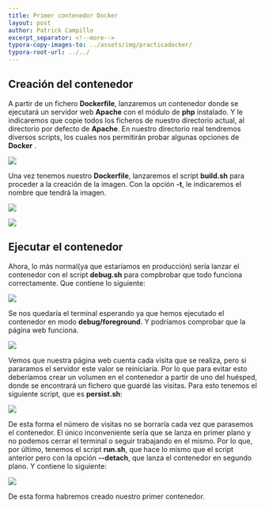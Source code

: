 ```yaml
---
title: Primer contenedor Docker
layout: post
author: Patrick Campillo
excerpt_separator: <!--more-->
typora-copy-images-to: ../assets/img/practicadocker/
typora-root-url: ../../
---
```


## Creación del contenedor

A partir de un fichero **Dockerfile**, lanzaremos un contenedor donde se ejecutará un servidor web **Apache** con el módulo de **php** instalado. Y le indicaremos que copie todos los ficheros de nuestro directorio actual, al directorio por defecto de **Apache**. En nuestro directorio real tendremos diversos scripts, los cuales nos permitirán probar algunas opciones de **Docker** .

![](/patrickcampillo/assets/img/practicadocker/dockerfile.PNG)

 Una vez tenemos nuestro **Dockerfile**, lanzaremos el script **build.sh** para proceder a la creación de la imagen. Con la opción **-t**, le indicaremos el nombre que tendrá la imagen.

![](/patrickcampillo/assets/img/practicadocker/build.PNG)

![](/patrickcampillo/assets/img/practicadocker/2.png)





## Ejecutar el contenedor

Ahora, lo más normal(ya que estaríamos en producción) sería lanzar el contenedor con el script **debug.sh** para compbrobar que todo funciona correctamente. Que contiene lo siguiente:

![](/patrickcampillo/assets/img/practicadocker/7.png)

Se nos quedaría el terminal esperando ya que hemos ejecutado el contenedor en modo **debug/foreground**. Y podríamos comprobar que la página web funciona.

![](/patrickcampillo/assets/img/practicadocker/3.png)

Vemos que nuestra página web cuenta cada visita que se realiza, pero si pararamos el servidor este valor se reiniciaría. Por lo que para evitar esto deberíamos crear un volumen en el contenedor a partir de uno del huésped, donde se encontrará un fichero que guardé las visitas. Para esto tenemos el siguiente script, que es **persist.sh**:

![](/patrickcampillo/assets/img/practicadocker/5.png)

De esta forma el número de visitas no se borraría cada vez que parasemos el contenedor. El único inconveniente sería que se lanza en primer plano y no podemos cerrar el terminal o seguir trabajando en el mismo. Por lo que, por último, tenemos el script **run.sh**, que hace lo mismo que el script anterior pero con la opción **--detach**, que lanza el contenedor en segundo plano. Y contiene lo siguiente:

![](/patrickcampillo/assets/img/practicadocker/6.png)

De esta forma habremos creado nuestro primer contenedor.